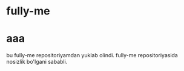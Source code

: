 # fully-me
# aaa

bu fully-me repositoriyamdan yuklab olindi. fully-me repositoriyasida nosizlik bo'lgani sababli.
